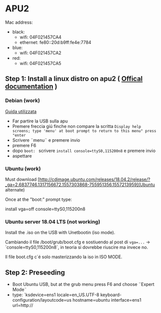 # APU2

Mac address:
- black: 
    - wifi: 04F021457CA4
    - ethernet: fe80::20d:b9ff:fe4e:7784
- blue:  
    - wifi: 04F021457CA2
- red:   
    - wifi: 04F021457CA5



## Step 1: Install a linux distro on apu2 ( [Offical documentation](https://pcengines.ch/howto.htm#home) )

### Debian (work)

[Guida utilizzata](https://syscall.eu/blog/2017/07/19/apu/)

- Far partire la USB sulla apu
- Premere freccia giú finche non compare la scritta `Display help screens; type 'menu' at boot prompt to return to this menu" press "enter`
- Scrivere ¨menu¨ e premere invio
- premere F6
- dopo `boot: ` scrivere `install console=ttyS0,115200n8` e premere invio
- aspettare


### Ubuntu (work)

Must download [http://cdimage.ubuntu.com/releases/18.04.2/release/?_ga=2.6837746.1317156672.1557303868-755951356.1557213959](Ubuntu alternate)

Once at the "boot:" prompt type:

install vga=off console=ttyS0,115200n8

### Ubuntu server 18.04 LTS (not working)

Install the .iso on the USB with Unetbootin (iso mode).

Cambiando il file /boot/grub/boot.cfg e sostiuendo al post di `vga=...` -> ´console=ttyS0,115200n8´, in teoria si dovrebbe riuscire ma invece no. 

Il file boot.cfg c´é solo masterizzando la iso in ISO MODE. 

## Step 2: Preseeding

- Boot Ubuntu USB, but at the grub menu press F6 and choose ¨Expert Mode¨ 
- type: ´ksdevice=ens1 locale=en_US.UTF-8 keyboard-configuration/layoutcode=us hostname=ubuntu interface=ens1 url=http://

